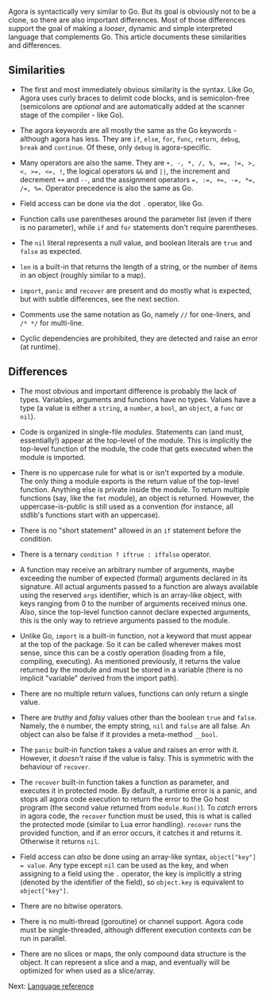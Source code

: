 Agora is syntactically very similar to Go. But its goal is obviously not to be a clone, so there are also important differences. Most of those differences support the goal of making a *looser*, dynamic and simple interpreted language that complements Go. This article documents these similarities and differences.

## Similarities

* The first and most immediately obvious similarity is the syntax. Like Go, Agora uses curly braces to delimit code blocks, and is semicolon-free (semicolons are *optional* and are automatically added at the scanner stage of the compiler - like Go).

* The agora keywords are all mostly the same as the Go keywords - although agora has less. They are `if`, `else`, `for`, `func`, `return`, `debug`, `break` and `continue`. Of these, only `debug` is agora-specific.

* Many operators are also the same. They are `+, -, *, /, %, ==, !=, >, <, >=, <=, !`, the logical operators `&&` and `||`, the increment and decrement `++` and `--`, and the assignment operators `=, :=, +=, -=, *=, /=, %=`. Operator precedence is also the same as Go.

* Field access can be done via the dot `.` operator, like Go.

* Function calls use parentheses around the parameter list (even if there is no parameter), while `if` and `for` statements don't require parentheses.

* The `nil` literal represents a null value, and boolean literals are `true` and `false` as expected.

* `len` is a built-in that returns the length of a string, or the number of items in an object (roughly similar to a map).

* `import`, `panic` and `recover` are present and do mostly what is expected, but with subtle differences, see the next section.

* Comments use the same notation as Go, namely `//` for one-liners, and `/* */` for multi-line.

* Cyclic dependencies are prohibited, they are detected and raise an error (at runtime).

## Differences

* The most obvious and important difference is probably the lack of types. Variables, arguments and functions have no types. Values have a type (a value is either a `string`, a `number`, a `bool`, an `object`, a `func` or `nil`).

* Code is organized in single-file *modules*. Statements can (and must, essentially!) appear at the top-level of the module. This is implicitly the top-level function of the module, the code that gets executed when the module is imported.

* There is no uppercase rule for what is or isn't exported by a module. The only thing a module exports is the return value of the top-level function. Anything else is private inside the module. To return multiple functions (say, like the `fmt` module), an object is returned. However, the uppercase-is-public is still used as a convention (for instance, all stdlib's functions start with an uppercase).

* There is no "short statement" allowed in an `if` statement before the condition.

* There is a ternary `condition ? iftrue : iffalse` operator.

* A function may receive an arbitrary number of arguments, maybe exceeding the number of expected (formal) arguments declared in its signature. All actual arguments passed to a function are always available using the reserved `args` identifier, which is an array-like object, with keys ranging from 0 to the number of arguments received minus one. Also, since the top-level function cannot declare expected arguments, this is the only way to retrieve arguments passed to the module.

* Unlike Go, `import` is a built-in function, not a keyword that must appear at the top of the package. So it can be called wherever makes most sense, since this can be a costly operation (loading from a file, compiling, executing). As mentioned previously, it returns the value returned by the module and must be stored in a variable (there is no implicit "variable" derived from the import path).

* There are no multiple return values, functions can only return a single value.

* There are *truthy* and *falsy* values other than the boolean `true` and `false`. Namely, the `0` number, the empty string, `nil` and `false` are all false. An object can also be false if it provides a meta-method `__bool`.

* The `panic` built-in function takes a value and raises an error with it. However, it *doesn't* raise if the value is falsy. This is symmetric with the behaviour of `recover`.

* The `recover` built-in function takes a function as parameter, and executes it in protected mode. By default, a runtime error is a panic, and stops all agora code execution to return the error to the Go host program (the second value returned from `module.Run()`). To *catch* errors in agora code, the `recover` function must be used, this is what is called the protected mode (similar to Lua error handling). `recover` runs the provided function, and if an error occurs, it catches it and returns it. Otherwise it returns `nil`.

* Field access can *also* be done using an array-like syntax, `object["key"] = value`. Any type except `nil` can be used as the key, and when assigning to a field using the `.` operator, the key is implicitly a string (denoted by the identifier of the field), so `object.key` is equivalent to `object["key"]`.

* There are no bitwise operators.

* There is no multi-thread (goroutine) or channel support. Agora code must be single-threaded, although different execution contexts *can* be run in parallel.

* There are no slices or maps, the only compound data structure is the object. It can represent a slice and a map, and eventually will be optimized for when used as a slice/array.

Next: [Language reference][ref]

[ref]: https://github.com/PuerkitoBio/agora/wiki/Language-reference

